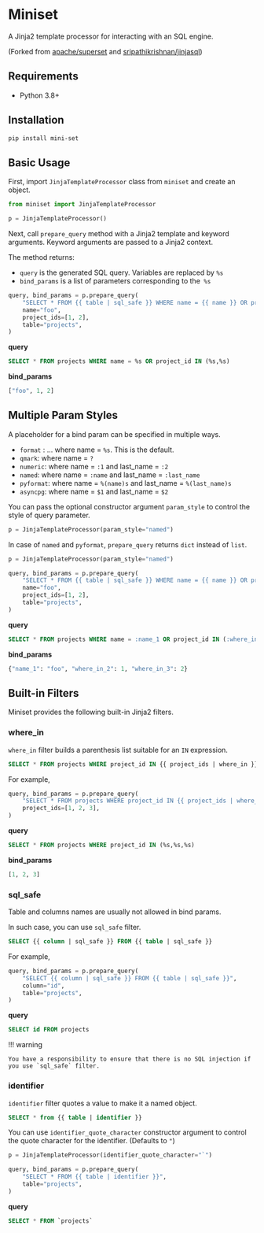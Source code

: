 # Miniset

A Jinja2 template processor for interacting with an SQL engine.

(Forked from [apache/superset](https://github.com/apache/superset) and [sripathikrishnan/jinjasql](https://github.com/sripathikrishnan/jinjasql/))

## Requirements

- Python 3.8+

## Installation

```bash
pip install mini-set
```

## Basic Usage

First, import `JinjaTemplateProcessor` class from `miniset` and create an object.

```py
from miniset import JinjaTemplateProcessor

p = JinjaTemplateProcessor()
```

Next, call `prepare_query` method with a Jinja2 template and keyword arguments. Keyword arguments are passed to a Jinja2 context.

The method returns:

- `query` is the generated SQL query. Variables are replaced by `%s`
- `bind_params` is a list of parameters corresponding to the` %s`

```py
query, bind_params = p.prepare_query(
    "SELECT * FROM {{ table | sql_safe }} WHERE name = {{ name }} OR project_id IN {{ project_ids | where_in }}",
    name="foo",
    project_ids=[1, 2],
    table="projects",
)
```

**query**

```sql
SELECT * FROM projects WHERE name = %s OR project_id IN (%s,%s)
```

**bind_params**

```py
["foo", 1, 2]
```

## Multiple Param Styles

A placeholder for a bind param can be specified in multiple ways.

- `format` : ... where name = `%s`. This is the default.
- `qmark`: where name = `?`
- `numeric`: where name = `:1` and last_name = `:2`
- `named`: where name = `:name` and last_name = `:last_name`
- `pyformat`: where name = `%(name)s` and last_name = `%(last_name)s`
- `asyncpg`: where name = `$1` and last_name = `$2`

You can pass the optional constructor argument `param_style` to control the style of query parameter.

```py
p = JinjaTemplateProcessor(param_style="named")
```

In case of `named` and `pyformat`, `prepare_query` returns `dict` instead of `list`.

```py
p = JinjaTemplateProcessor(param_style="named")

query, bind_params = p.prepare_query(
    "SELECT * FROM {{ table | sql_safe }} WHERE name = {{ name }} OR project_id IN {{ project_ids | where_in }}",
    name="foo",
    project_ids=[1, 2],
    table="projects",
)
```

**query**

```sql
SELECT * FROM projects WHERE name = :name_1 OR project_id IN (:where_in_2,:where_in_3)
```

**bind_params**

```py
{"name_1": "foo", "where_in_2": 1, "where_in_3": 2}
```

## Built-in Filters

Miniset provides the following built-in Jinja2 filters.

### where_in

`where_in` filter builds a parenthesis list suitable for an `IN` expression.

```sql
SELECT * FROM projects WHERE project_id IN {{ project_ids | where_in }}
```

For example,

```py
query, bind_params = p.prepare_query(
    "SELECT * FROM projects WHERE project_id IN {{ project_ids | where_in }}",
    project_ids=[1, 2, 3],
)
```

**query**

```sql
SELECT * FROM projects WHERE project_id IN (%s,%s,%s)
```

**bind_params**

```py
[1, 2, 3]
```

### sql_safe

Table and columns names are usually not allowed in bind params.

In such case, you can use `sql_safe` filter.

```sql
SELECT {{ column | sql_safe }} FROM {{ table | sql_safe }}
```

For example,

```python
query, bind_params = p.prepare_query(
    "SELECT {{ column | sql_safe }} FROM {{ table | sql_safe }}",
    column="id",
    table="projects",
)
```

**query**

```sql
SELECT id FROM projects
```

!!! warning

    You have a responsibility to ensure that there is no SQL injection if you use `sql_safe` filter.

### identifier

`identifier` filter quotes a value to make it a named object.

```sql
SELECT * from {{ table | identifier }}
```

You can use `identifier_quote_character` constructor argument to control the quote character for the identifier. (Defaults to `"`)

```py
p = JinjaTemplateProcessor(identifier_quote_character="`")

query, bind_params = p.prepare_query(
    "SELECT * FROM {{ table | identifier }}",
    table="projects",
)
```

**query**

```sql
SELECT * FROM `projects`
```
